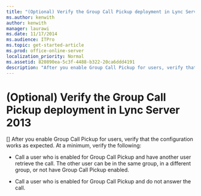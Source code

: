 ```yaml
---
title: "(Optional) Verify the Group Call Pickup deployment in Lync Server 2013"
ms.author: kenwith
author: kenwith
manager: laurawi
ms.date: 11/17/2014
ms.audience: ITPro
ms.topic: get-started-article
ms.prod: office-online-server
localization_priority: Normal
ms.assetid: 820890ea-5c3f-4488-b322-20ca6ddd4191
description: "After you enable Group Call Pickup for users, verify that the configuration works as expected. At a minimum, verify the following:"
---
```


# (Optional) Verify the Group Call Pickup deployment in Lync Server 2013
[]
After you enable Group Call Pickup for users, verify that the configuration works as expected. At a minimum, verify the following:
  
- Call a user who is enabled for Group Call Pickup and have another user retrieve the call. The other user can be in the same group, in a different group, or not have Group Call Pickup enabled.
    
- Call a user who is enabled for Group Call Pickup and do not answer the call.
    

